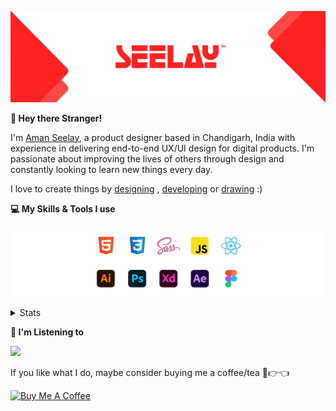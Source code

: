 [![banner](./images/seelay.svg)](https://www.seelay.in)

**👋 Hey there Stranger!**

I'm [Aman Seelay](https://www.seelay.in), a product designer based in Chandigarh, India with experience in delivering end-to-end UX/UI design for digital products. I'm passionate about improving the lives of others through design and constantly looking to learn new things every day.

I love to create things by [designing](https://www.seelay.in/#work) , [developing](https://www.seelay.in/#projects) or [drawing](https://art.seelay.in) :)

**💻 My Skills & Tools I use**

[![banner](./images/skills&tools.svg)](https://www.seelay.in/about)

<details>
  <summary>Stats</summary>

---

<!--START_SECTION:waka-->
![Profile Views](http://img.shields.io/badge/Profile%20Views-5-blue)

**🐱 My GitHub Data** 

> 🏆 8 Contributions in the Year 2023
 > 
> 📦 747.5 kB Used in GitHub's Storage 
 > 
> 💼 Opted to Hire
 > 
> 📜 1 Public Repository 
 > 
> 🔑 39 Private Repositories  
 > 
**I'm a Night 🦉** 

```text
🌞 Morning    140 commits    ████░░░░░░░░░░░░░░░░░░░░░   18.45% 
🌆 Daytime    106 commits    ███░░░░░░░░░░░░░░░░░░░░░░   13.97% 
🌃 Evening    188 commits    ██████░░░░░░░░░░░░░░░░░░░   24.77% 
🌙 Night      325 commits    ██████████░░░░░░░░░░░░░░░   42.82%

```
📅 **I'm Most Productive on Sunday** 

```text
Monday       147 commits    ████░░░░░░░░░░░░░░░░░░░░░   19.37% 
Tuesday      117 commits    ███░░░░░░░░░░░░░░░░░░░░░░   15.42% 
Wednesday    82 commits     ██░░░░░░░░░░░░░░░░░░░░░░░   10.8% 
Thursday     90 commits     ███░░░░░░░░░░░░░░░░░░░░░░   11.86% 
Friday       64 commits     ██░░░░░░░░░░░░░░░░░░░░░░░   8.43% 
Saturday     95 commits     ███░░░░░░░░░░░░░░░░░░░░░░   12.52% 
Sunday       164 commits    █████░░░░░░░░░░░░░░░░░░░░   21.61%

```


📊 **This Week I Spent My Time On** 

```text
⌚︎ Time Zone: Asia/Kolkata

💬 Programming Languages: 
JavaScript               1 hr 6 mins         █████████████████████░░░░   83.74% 
JSON                     12 mins             ████░░░░░░░░░░░░░░░░░░░░░   16.26%

🔥 Editors: 
VS Code                  1 hr 19 mins        █████████████████████████   100.0%

💻 Operating System: 
Windows                  1 hr 19 mins        █████████████████████████   100.0%

```

**I Mostly Code in JavaScript** 

```text
JavaScript               29 repos            █████████████████░░░░░░░░   70.73% 
TypeScript               12 repos            ███████░░░░░░░░░░░░░░░░░░   29.27%

```



 Last Updated on 12/01/2023 06:41:27 UTC
<!--END_SECTION:waka-->

---

 </details>

**🎵 I'm Listening to**

<object data="https://now-play.vercel.app/api/generate?uid=7a17a86e-d6b7-43b5-8d9c-1d6dae42a779" >

  <img src="https://now-play.vercel.app/api/generate?uid=7a17a86e-d6b7-43b5-8d9c-1d6dae42a779" />

</object>

If you like what I do, maybe consider buying me a coffee/tea 🥺👉👈

<a href="https://www.buymeacoffee.com/seelay" target="_blank"><img src="https://cdn.buymeacoffee.com/buttons/v2/default-red.png" alt="Buy Me A Coffee" width="150" ></a>
